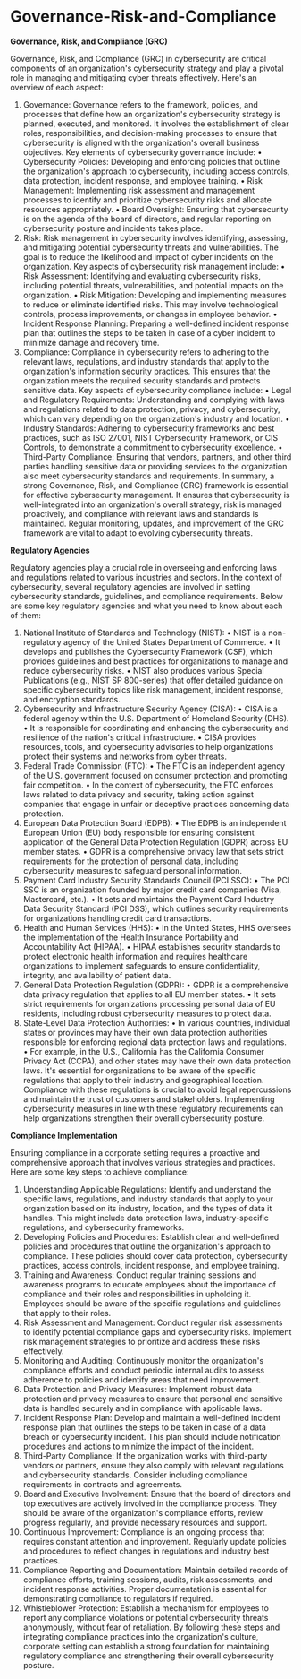 # Governance-Risk-and-Compliance
**Governance, Risk, and Compliance (GRC)**

Governance, Risk, and Compliance (GRC) in cybersecurity are critical components of an organization's cybersecurity strategy and play a pivotal role in managing and mitigating cyber threats effectively. Here's an overview of each aspect:
1.	Governance: Governance refers to the framework, policies, and processes that define how an organization's cybersecurity strategy is planned, executed, and monitored. It involves the establishment of clear roles, responsibilities, and decision-making processes to ensure that cybersecurity is aligned with the organization's overall business objectives. Key elements of cybersecurity governance include:
•	Cybersecurity Policies: Developing and enforcing policies that outline the organization's approach to cybersecurity, including access controls, data protection, incident response, and employee training.
•	Risk Management: Implementing risk assessment and management processes to identify and prioritize cybersecurity risks and allocate resources appropriately.
•	Board Oversight: Ensuring that cybersecurity is on the agenda of the board of directors, and regular reporting on cybersecurity posture and incidents takes place.
2.	Risk: Risk management in cybersecurity involves identifying, assessing, and mitigating potential cybersecurity threats and vulnerabilities. The goal is to reduce the likelihood and impact of cyber incidents on the organization. Key aspects of cybersecurity risk management include:
•	Risk Assessment: Identifying and evaluating cybersecurity risks, including potential threats, vulnerabilities, and potential impacts on the organization.
•	Risk Mitigation: Developing and implementing measures to reduce or eliminate identified risks. This may involve technological controls, process improvements, or changes in employee behavior.
•	Incident Response Planning: Preparing a well-defined incident response plan that outlines the steps to be taken in case of a cyber incident to minimize damage and recovery time.
3.	Compliance: Compliance in cybersecurity refers to adhering to the relevant laws, regulations, and industry standards that apply to the organization's information security practices. This ensures that the organization meets the required security standards and protects sensitive data. Key aspects of cybersecurity compliance include:
•	Legal and Regulatory Requirements: Understanding and complying with laws and regulations related to data protection, privacy, and cybersecurity, which can vary depending on the organization's industry and location.
•	Industry Standards: Adhering to cybersecurity frameworks and best practices, such as ISO 27001, NIST Cybersecurity Framework, or CIS Controls, to demonstrate a commitment to cybersecurity excellence.
•	Third-Party Compliance: Ensuring that vendors, partners, and other third parties handling sensitive data or providing services to the organization also meet cybersecurity standards and requirements.
In summary, a strong Governance, Risk, and Compliance (GRC) framework is essential for effective cybersecurity management. It ensures that cybersecurity is well-integrated into an organization's overall strategy, risk is managed proactively, and compliance with relevant laws and standards is maintained. Regular monitoring, updates, and improvement of the GRC framework are vital to adapt to evolving cybersecurity threats.

**Regulatory Agencies**

Regulatory agencies play a crucial role in overseeing and enforcing laws and regulations related to various industries and sectors. In the context of cybersecurity, several regulatory agencies are involved in setting cybersecurity standards, guidelines, and compliance requirements. Below are some key regulatory agencies and what you need to know about each of them:
1.	National Institute of Standards and Technology (NIST):
•	NIST is a non-regulatory agency of the United States Department of Commerce.
•	It develops and publishes the Cybersecurity Framework (CSF), which provides guidelines and best practices for organizations to manage and reduce cybersecurity risks.
•	NIST also produces various Special Publications (e.g., NIST SP 800-series) that offer detailed guidance on specific cybersecurity topics like risk management, incident response, and encryption standards.
2.	Cybersecurity and Infrastructure Security Agency (CISA):
•	CISA is a federal agency within the U.S. Department of Homeland Security (DHS).
•	It is responsible for coordinating and enhancing the cybersecurity and resilience of the nation's critical infrastructure.
•	CISA provides resources, tools, and cybersecurity advisories to help organizations protect their systems and networks from cyber threats.
3.	Federal Trade Commission (FTC):
•	The FTC is an independent agency of the U.S. government focused on consumer protection and promoting fair competition.
•	In the context of cybersecurity, the FTC enforces laws related to data privacy and security, taking action against companies that engage in unfair or deceptive practices concerning data protection.
4.	European Data Protection Board (EDPB):
•	The EDPB is an independent European Union (EU) body responsible for ensuring consistent application of the General Data Protection Regulation (GDPR) across EU member states.
•	GDPR is a comprehensive privacy law that sets strict requirements for the protection of personal data, including cybersecurity measures to safeguard personal information.
5.	Payment Card Industry Security Standards Council (PCI SSC):
•	The PCI SSC is an organization founded by major credit card companies (Visa, Mastercard, etc.).
•	It sets and maintains the Payment Card Industry Data Security Standard (PCI DSS), which outlines security requirements for organizations handling credit card transactions.
6.	Health and Human Services (HHS):
•	In the United States, HHS oversees the implementation of the Health Insurance Portability and Accountability Act (HIPAA).
•	HIPAA establishes security standards to protect electronic health information and requires healthcare organizations to implement safeguards to ensure confidentiality, integrity, and availability of patient data.
7.	General Data Protection Regulation (GDPR):
•	GDPR is a comprehensive data privacy regulation that applies to all EU member states.
•	It sets strict requirements for organizations processing personal data of EU residents, including robust cybersecurity measures to protect data.
8.	State-Level Data Protection Authorities:
•	In various countries, individual states or provinces may have their own data protection authorities responsible for enforcing regional data protection laws and regulations.
•	For example, in the U.S., California has the California Consumer Privacy Act (CCPA), and other states may have their own data protection laws.
It's essential for organizations to be aware of the specific regulations that apply to their industry and geographical location. Compliance with these regulations is crucial to avoid legal repercussions and maintain the trust of customers and stakeholders. Implementing cybersecurity measures in line with these regulatory requirements can help organizations strengthen their overall cybersecurity posture.

**Compliance Implementation**

Ensuring compliance in a corporate setting requires a proactive and comprehensive approach that involves various strategies and practices. Here are some key steps to achieve compliance:
1.	Understanding Applicable Regulations: Identify and understand the specific laws, regulations, and industry standards that apply to your organization based on its industry, location, and the types of data it handles. This might include data protection laws, industry-specific regulations, and cybersecurity frameworks.
2.	Developing Policies and Procedures: Establish clear and well-defined policies and procedures that outline the organization's approach to compliance. These policies should cover data protection, cybersecurity practices, access controls, incident response, and employee training.
3.	Training and Awareness: Conduct regular training sessions and awareness programs to educate employees about the importance of compliance and their roles and responsibilities in upholding it. Employees should be aware of the specific regulations and guidelines that apply to their roles.
4.	Risk Assessment and Management: Conduct regular risk assessments to identify potential compliance gaps and cybersecurity risks. Implement risk management strategies to prioritize and address these risks effectively.
5.	Monitoring and Auditing: Continuously monitor the organization's compliance efforts and conduct periodic internal audits to assess adherence to policies and identify areas that need improvement.
6.	Data Protection and Privacy Measures: Implement robust data protection and privacy measures to ensure that personal and sensitive data is handled securely and in compliance with applicable laws.
7.	Incident Response Plan: Develop and maintain a well-defined incident response plan that outlines the steps to be taken in case of a data breach or cybersecurity incident. This plan should include notification procedures and actions to minimize the impact of the incident.
8.	Third-Party Compliance: If the organization works with third-party vendors or partners, ensure they also comply with relevant regulations and cybersecurity standards. Consider including compliance requirements in contracts and agreements.
9.	Board and Executive Involvement: Ensure that the board of directors and top executives are actively involved in the compliance process. They should be aware of the organization's compliance efforts, review progress regularly, and provide necessary resources and support.
10.	Continuous Improvement: Compliance is an ongoing process that requires constant attention and improvement. Regularly update policies and procedures to reflect changes in regulations and industry best practices.
11.	Compliance Reporting and Documentation: Maintain detailed records of compliance efforts, training sessions, audits, risk assessments, and incident response activities. Proper documentation is essential for demonstrating compliance to regulators if required.
12.	Whistleblower Protection: Establish a mechanism for employees to report any compliance violations or potential cybersecurity threats anonymously, without fear of retaliation.
By following these steps and integrating compliance practices into the organization's culture, corporate setting can establish a strong foundation for maintaining regulatory compliance and strengthening their overall cybersecurity posture.

